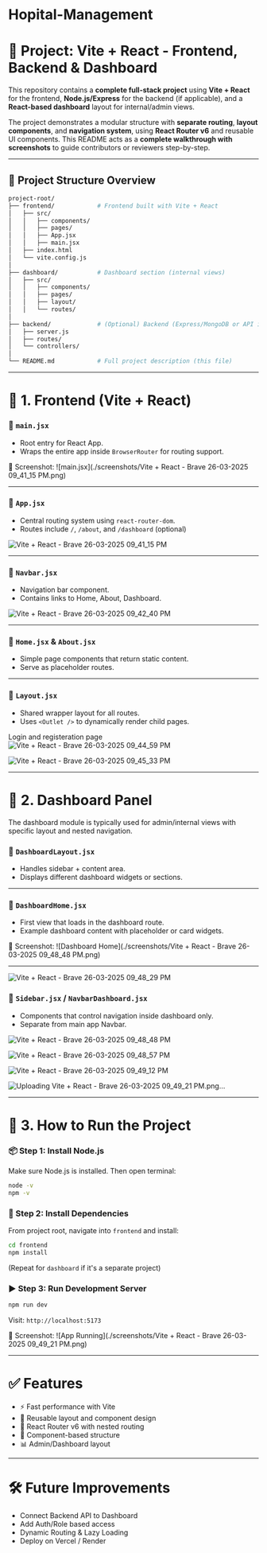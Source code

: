# Hopital-Management




# 📘 Project: Vite + React - Frontend, Backend & Dashboard

This repository contains a **complete full-stack project** using **Vite + React** for the frontend, **Node.js/Express** for the backend (if applicable), and a **React-based dashboard** layout for internal/admin views.

The project demonstrates a modular structure with **separate routing**, **layout components**, and **navigation system**, using **React Router v6** and reusable UI components. This README acts as a **complete walkthrough with screenshots** to guide contributors or reviewers step-by-step.

---

## 📂 Project Structure Overview

```bash
project-root/
├── frontend/            # Frontend built with Vite + React
│   ├── src/
│   │   ├── components/
│   │   ├── pages/
│   │   ├── App.jsx
│   │   ├── main.jsx
│   ├── index.html
│   └── vite.config.js
│
├── dashboard/           # Dashboard section (internal views)
│   ├── src/
│   │   ├── components/
│   │   ├── pages/
│   │   ├── layout/
│   │   └── routes/
│
├── backend/             # (Optional) Backend (Express/MongoDB or API integrations)
│   ├── server.js
│   ├── routes/
│   └── controllers/
│
└── README.md            # Full project description (this file)
```

---

# 🚀 1. Frontend (Vite + React)

### 🔹 `main.jsx`
- Root entry for React App.
- Wraps the entire app inside `BrowserRouter` for routing support.

📸 Screenshot:
![main.jsx](./screenshots/Vite + React - Brave 26-03-2025 09_41_15 PM.png)

---

### 🔹 `App.jsx`
- Central routing system using `react-router-dom`.
- Routes include `/`, `/about`, and `/dashboard` (optional)

![Vite + React - Brave 26-03-2025 09_41_15 PM](https://github.com/user-attachments/assets/f63f9e14-8aaa-42a0-99d3-8c757c7e84fa)


---

### 🔹 `Navbar.jsx`
- Navigation bar component.
- Contains links to Home, About, Dashboard.


![Vite + React - Brave 26-03-2025 09_42_40 PM](https://github.com/user-attachments/assets/b304a2a7-604f-45d3-ac2d-2250a82cbb1d)

---

### 🔹 `Home.jsx` & `About.jsx`
- Simple page components that return static content.
- Serve as placeholder routes.


---

### 🔹 `Layout.jsx`
- Shared wrapper layout for all routes.
- Uses `<Outlet />` to dynamically render child pages.

Login and registeration page 
![Vite + React - Brave 26-03-2025 09_44_59 PM](https://github.com/user-attachments/assets/4bbba4b9-5315-4e42-baf3-f7955082a69e)

![Vite + React - Brave 26-03-2025 09_45_33 PM](https://github.com/user-attachments/assets/7d93ea86-d3b7-43fc-8d91-12d0a9549152)

---

# 🧭 2. Dashboard Panel

The dashboard module is typically used for admin/internal views with specific layout and nested navigation.

### 🔹 `DashboardLayout.jsx`
- Handles sidebar + content area.
- Displays different dashboard widgets or sections.

---

### 🔹 `DashboardHome.jsx`
- First view that loads in the dashboard route.
- Example dashboard content with placeholder or card widgets.

📸 Screenshot:
![Dashboard Home](./screenshots/Vite + React - Brave 26-03-2025 09_48_48 PM.png)

---
![Vite + React - Brave 26-03-2025 09_48_29 PM](https://github.com/user-attachments/assets/5f9e6226-fbe3-4aed-a2ff-8b7ef50c5ff8)

### 🔹 `Sidebar.jsx` / `NavbarDashboard.jsx`
- Components that control navigation inside dashboard only.
- Separate from main app Navbar.

![Vite + React - Brave 26-03-2025 09_48_48 PM](https://github.com/user-attachments/assets/9a41fc0c-de2d-48ee-af81-8c62d1c8b906)

![Vite + React - Brave 26-03-2025 09_48_57 PM](https://github.com/user-attachments/assets/aa70d8d6-8831-41f2-bf1f-6921806b32a4)

![Vite + React - Brave 26-03-2025 09_49_12 PM](https://github.com/user-attachments/assets/95d54460-3b8d-47db-8263-ea65a9353843)

![Uploading Vite + React - Brave 26-03-2025 09_49_21 PM.png…]()

---

# 🔧 3. How to Run the Project

### 📦 Step 1: Install Node.js

Make sure Node.js is installed. Then open terminal:

```bash
node -v
npm -v
```

### 🚀 Step 2: Install Dependencies

From project root, navigate into `frontend` and install:

```bash
cd frontend
npm install
```

(Repeat for `dashboard` if it's a separate project)

### ▶️ Step 3: Run Development Server

```bash
npm run dev
```
Visit: `http://localhost:5173`

📸 Screenshot:
![App Running](./screenshots/Vite + React - Brave 26-03-2025 09_49_21 PM.png)

---

# ✅ Features

- ⚡ Fast performance with Vite
- 🔁 Reusable layout and component design
- 🧭 React Router v6 with nested routing
- 🎨 Component-based structure
- 📊 Admin/Dashboard layout

---

# 🛠 Future Improvements

- Connect Backend API to Dashboard
- Add Auth/Role based access
- Dynamic Routing & Lazy Loading
- Deploy on Vercel / Render





